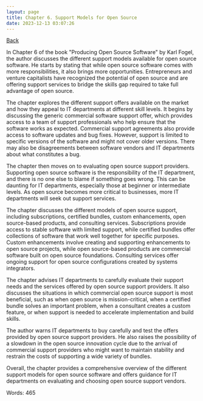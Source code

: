 ```yaml
---
layout: page
title: Chapter 6. Support Models for Open Source
date: 2023-12-13 03:07:26
---
```


[Back](./)


In Chapter 6 of the book "Producing Open Source Software" by Karl Fogel, the author discusses the different support models available for open source software. He starts by stating that while open source software comes with more responsibilities, it also brings more opportunities. Entrepreneurs and venture capitalists have recognized the potential of open source and are offering support services to bridge the skills gap required to take full advantage of open source.

The chapter explores the different support offers available on the market and how they appeal to IT departments at different skill levels. It begins by discussing the generic commercial software support offer, which provides access to a team of support professionals who help ensure that the software works as expected. Commercial support agreements also provide access to software updates and bug fixes. However, support is limited to specific versions of the software and might not cover older versions. There may also be disagreements between software vendors and IT departments about what constitutes a bug.

The chapter then moves on to evaluating open source support providers. Supporting open source software is the responsibility of the IT department, and there is no one else to blame if something goes wrong. This can be daunting for IT departments, especially those at beginner or intermediate levels. As open source becomes more critical to businesses, more IT departments will seek out support services.

The chapter discusses the different models of open source support, including subscriptions, certified bundles, custom enhancements, open source-based products, and consulting services. Subscriptions provide access to stable software with limited support, while certified bundles offer collections of software that work well together for specific purposes. Custom enhancements involve creating and supporting enhancements to open source projects, while open source-based products are commercial software built on open source foundations. Consulting services offer ongoing support for open source configurations created by systems integrators.

The chapter advises IT departments to carefully evaluate their support needs and the services offered by open source support providers. It also discusses the situations in which commercial open source support is most beneficial, such as when open source is mission-critical, when a certified bundle solves an important problem, when a consultant creates a custom feature, or when support is needed to accelerate implementation and build skills.

The author warns IT departments to buy carefully and test the offers provided by open source support providers. He also raises the possibility of a slowdown in the open source innovation cycle due to the arrival of commercial support providers who might want to maintain stability and restrain the costs of supporting a wide variety of bundles.

Overall, the chapter provides a comprehensive overview of the different support models for open source software and offers guidance for IT departments on evaluating and choosing open source support vendors.

Words: 465